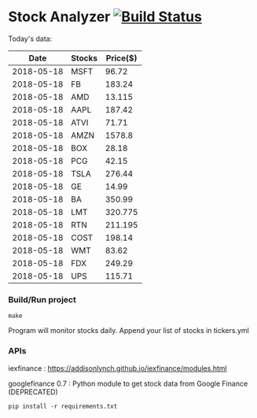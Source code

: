 # Stock Analyzer [![Build Status](https://travis-ci.org/ogoyal/StockAnalyzer.svg?branch=master)](https://travis-ci.org/ogoyal/StockAnalyzer)

Today's data:

| Date| Stocks| Price($) | 
| --- | --- | ---  | 
| 2018-05-18| MSFT| 96.72 | 
| 2018-05-18| FB| 183.24 | 
| 2018-05-18| AMD| 13.115 | 
| 2018-05-18| AAPL| 187.42 | 
| 2018-05-18| ATVI| 71.71 | 
| 2018-05-18| AMZN| 1578.8 | 
| 2018-05-18| BOX| 28.18 | 
| 2018-05-18| PCG| 42.15 | 
| 2018-05-18| TSLA| 276.44 | 
| 2018-05-18| GE| 14.99 | 
| 2018-05-18| BA| 350.99 | 
| 2018-05-18| LMT| 320.775 | 
| 2018-05-18| RTN| 211.195 | 
| 2018-05-18| COST| 198.14 | 
| 2018-05-18| WMT| 83.62 | 
| 2018-05-18| FDX| 249.29 | 
| 2018-05-18| UPS| 115.71 | 

### Build/Run project

```
make
```

Program will monitor stocks daily. Append your list of stocks in tickers.yml

### APIs
iexfinance : https://addisonlynch.github.io/iexfinance/modules.html

googlefinance 0.7 : Python module to get stock data from Google Finance (DEPRECATED)

```
pip install -r requirements.txt
```
